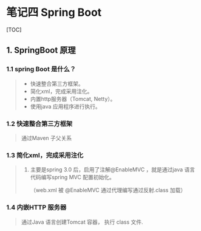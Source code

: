 #  笔记四 Spring Boot

[TOC]

## 1. SpringBoot 原理

### 1.1 spring Boot 是什么？

> - 快速整合第三方框架。
> - 简化xml，完成采用注化。
> - 内置http服务器（Tomcat, Netty）。
> - 使用java 应用程序进行执行。



### 1.2 快速整合第三方框架

> 通过Maven 子父关系



### 1.3 简化xml，完成采用注化

> 1. 主要是spring 3.0 后，启用了注解@EnableMVC ，就是通过java 语言代码编写spring MVC 配置初始化。
>
>    （web.xml  被 @EnableMVC 通过代理编写通过反射.class 加载）



### 1.4 内嵌HTTP 服务器

> 通过Java 语言创建Tomcat 容器， 执行 class 文件.



